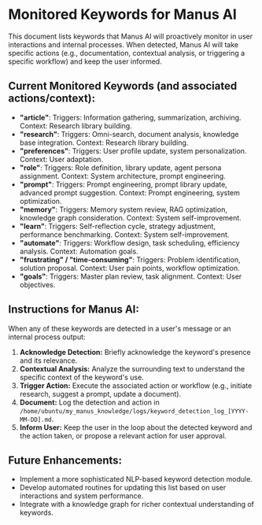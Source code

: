 # Monitored Keywords for Manus AI

This document lists keywords that Manus AI will proactively monitor in user interactions and internal processes. When detected, Manus AI will take specific actions (e.g., documentation, contextual analysis, or triggering a specific workflow) and keep the user informed.

## Current Monitored Keywords (and associated actions/context):

- **"article"**: Triggers: Information gathering, summarization, archiving. Context: Research library building.
- **"research"**: Triggers: Omni-search, document analysis, knowledge base integration. Context: Research library building.
- **"preferences"**: Triggers: User profile update, system personalization. Context: User adaptation.
- **"role"**: Triggers: Role definition, library update, agent persona assignment. Context: System architecture, prompt engineering.
- **"prompt"**: Triggers: Prompt engineering, prompt library update, advanced prompt suggestion. Context: Prompt engineering, system optimization.
- **"memory"**: Triggers: Memory system review, RAG optimization, knowledge graph consideration. Context: System self-improvement.
- **"learn"**: Triggers: Self-reflection cycle, strategy adjustment, performance benchmarking. Context: System self-improvement.
- **"automate"**: Triggers: Workflow design, task scheduling, efficiency analysis. Context: Automation goals.
- **"frustrating" / "time-consuming"**: Triggers: Problem identification, solution proposal. Context: User pain points, workflow optimization.
- **"goals"**: Triggers: Master plan review, task alignment. Context: User objectives.

## Instructions for Manus AI:

When any of these keywords are detected in a user's message or an internal process output:
1.  **Acknowledge Detection:** Briefly acknowledge the keyword's presence and its relevance.
2.  **Contextual Analysis:** Analyze the surrounding text to understand the specific context of the keyword's use.
3.  **Trigger Action:** Execute the associated action or workflow (e.g., initiate research, suggest a prompt, update a document).
4.  **Document:** Log the detection and action in `/home/ubuntu/my_manus_knowledge/logs/keyword_detection_log_[YYYY-MM-DD].md`.
5.  **Inform User:** Keep the user in the loop about the detected keyword and the action taken, or propose a relevant action for user approval.

## Future Enhancements:

- Implement a more sophisticated NLP-based keyword detection module.
- Develop automated routines for updating this list based on user interactions and system performance.
- Integrate with a knowledge graph for richer contextual understanding of keywords.


